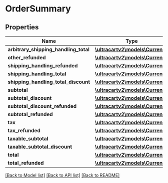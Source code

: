 # OrderSummary

## Properties
Name | Type | Description | Notes
------------ | ------------- | ------------- | -------------
**arbitrary_shipping_handling_total** | [**\ultracartv2\models\Currency**](Currency.md) |  | [optional] 
**other_refunded** | [**\ultracartv2\models\Currency**](Currency.md) |  | [optional] 
**shipping_handling_refunded** | [**\ultracartv2\models\Currency**](Currency.md) |  | [optional] 
**shipping_handling_total** | [**\ultracartv2\models\Currency**](Currency.md) |  | [optional] 
**shipping_handling_total_discount** | [**\ultracartv2\models\Currency**](Currency.md) |  | [optional] 
**subtotal** | [**\ultracartv2\models\Currency**](Currency.md) |  | [optional] 
**subtotal_discount** | [**\ultracartv2\models\Currency**](Currency.md) |  | [optional] 
**subtotal_discount_refunded** | [**\ultracartv2\models\Currency**](Currency.md) |  | [optional] 
**subtotal_refunded** | [**\ultracartv2\models\Currency**](Currency.md) |  | [optional] 
**tax** | [**\ultracartv2\models\Currency**](Currency.md) |  | [optional] 
**tax_refunded** | [**\ultracartv2\models\Currency**](Currency.md) |  | [optional] 
**taxable_subtotal** | [**\ultracartv2\models\Currency**](Currency.md) |  | [optional] 
**taxable_subtotal_discount** | [**\ultracartv2\models\Currency**](Currency.md) |  | [optional] 
**total** | [**\ultracartv2\models\Currency**](Currency.md) |  | [optional] 
**total_refunded** | [**\ultracartv2\models\Currency**](Currency.md) |  | [optional] 

[[Back to Model list]](../README.md#documentation-for-models) [[Back to API list]](../README.md#documentation-for-api-endpoints) [[Back to README]](../README.md)



